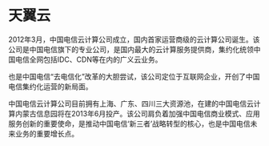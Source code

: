 # 天翼云

2012年3月，中国电信云计算公司成立，国内首家运营商级的云计算公司诞生。该公司是中国电信旗下的专业公司，是国内最大的云计算服务提供商，集约化统领中国电信全网包括IDC、CDN等在内的广义云业务。

也是中国电信“去电信化”改革的大胆尝试，该公司定位于互联网企业，开创了中国电信集约化运营的新局面。

中国电信云计算公司目前拥有上海、广东、四川三大资源池，在建的中国电信云计算内蒙古信息园将在2013年6月投产。该公司肩负着加强中国电信商业模式、应用服务创新的重要使命，是推动中国电信‘新三者’战略转型的核心，也是中国电信未来业务的重要增长点。
